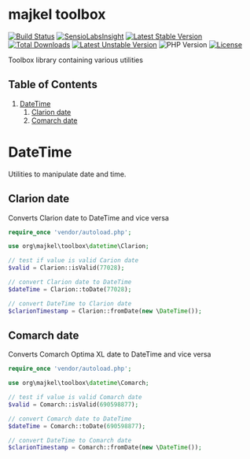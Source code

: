 majkel toolbox
==============

[![Build Status](https://travis-ci.org/majkel89/toolbox.svg?branch=master)](https://travis-ci.org/majkel89/toolbox)
[![SensioLabsInsight](https://insight.sensiolabs.com/projects/9766f072-521f-4e03-807e-e39182c72d53/mini.png)](https://insight.sensiolabs.com/projects/9766f072-521f-4e03-807e-e39182c72d53)
[![Latest Stable Version](https://poser.pugx.org/org.majkel/toolbox/v/stable)](https://packagist.org/packages/org.majkel/toolbox)
[![Total Downloads](https://poser.pugx.org/org.majkel/toolbox/downloads)](https://packagist.org/packages/org.majkel/toolbox)
[![Latest Unstable Version](https://poser.pugx.org/org.majkel/toolbox/v/unstable)](https://packagist.org/packages/org.majkel/toolbox)
![PHP Version](https://img.shields.io/badge/version-PHP%205.3%2B-lightgrey.svg)
[![License](https://poser.pugx.org/org.majkel/toolbox/license)](https://packagist.org/packages/org.majkel/toolbox)

Toolbox library containing various utilities

## Table of Contents

1. [DateTime](#datetime)
    1. [Clarion date](#clarion-date)
    2. [Comarch date](#comarch-date)

# DateTime

Utilities to manipulate date and time.

## Clarion date

Converts Clarion date to DateTime and vice versa

````php
require_once 'vendor/autoload.php';

use org\majkel\toolbox\datetime\Clarion;

// test if value is valid Carion date
$valid = Clarion::isValid(77028);

// convert Clarion date to DateTime
$dateTime = Clarion::toDate(77028);

// convert DateTime to Clarion date
$clarionTimestamp = Clarion::fromDate(new \DateTime());
````

## Comarch date

Converts Comarch Optima XL date to DateTime and vice versa

````php
require_once 'vendor/autoload.php';

use org\majkel\toolbox\datetime\Comarch;

// test if value is valid Comarch date
$valid = Comarch::isValid(690598877);

// convert Comarch date to DateTime
$dateTime = Comarch::toDate(690598877);

// convert DateTime to Comarch date
$clarionTimestamp = Comarch::fromDate(new \DateTime());
````
